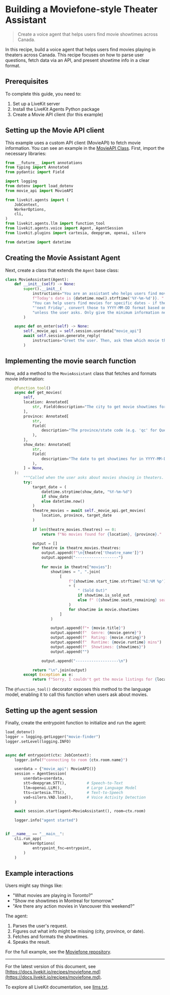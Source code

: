# Building a Moviefone-style Theater Assistant

> Create a voice agent that helps users find movie showtimes across Canada.

In this recipe, build a voice agent that helps users find movies playing in theaters across Canada. This recipe focuses on how to parse user questions, fetch data via an API, and present showtime info in a clear format.

## Prerequisites

To complete this guide, you need to:

1. Set up a LiveKit server
2. Install the LiveKit Agents Python package
3. Create a Movie API client (for this example)

## Setting up the Movie API client

This example uses a custom API client (MovieAPI) to fetch movie information. You can see an example in the [MovieAPI Class](https://github.com/ShayneP/Moviefone/blob/main/movie_api.py). First, import the necessary libraries:

```python
from __future__ import annotations
from typing import Annotated
from pydantic import Field

import logging
from dotenv import load_dotenv
from movie_api import MovieAPI

from livekit.agents import (
    JobContext,
    WorkerOptions,
    cli,
)
from livekit.agents.llm import function_tool
from livekit.agents.voice import Agent, AgentSession
from livekit.plugins import cartesia, deepgram, openai, silero

from datetime import datetime

```

## Creating the Movie Assistant Agent

Next, create a class that extends the `Agent` base class:

```python
class MovieAssistant(Agent):
    def __init__(self) -> None:
        super().__init__(
            instructions="You are an assistant who helps users find movies showing in Canada. "
            f"Today's date is {datetime.now().strftime('%Y-%m-%d')}. "
            "You can help users find movies for specific dates - if they use relative terms like 'tomorrow' or "
            "'next Friday', convert those to YYYY-MM-DD format based on today's date. Don't check anything "
            "unless the user asks. Only give the minimum information needed to answer the question the user asks.",
        )

    async def on_enter(self) -> None:
        self._movie_api = self.session.userdata["movie_api"]
        await self.session.generate_reply(
            instructions="Greet the user. Then, ask them which movie they'd like to see and which city and province they're in."
        )

```

## Implementing the movie search function

Now, add a method to the `MovieAssistant` class that fetches and formats movie information:

```python
    @function_tool()
    async def get_movies(
        self,
        location: Annotated[
            str, Field(description="The city to get movie showtimes for")
        ],
        province: Annotated[
            str,
            Field(
                description="The province/state code (e.g. 'qc' for Quebec, 'on' for Ontario)"
            ),
        ],
        show_date: Annotated[
            str,
            Field(
                description="The date to get showtimes for in YYYY-MM-DD format. If not provided, defaults to today."
            ),
        ] = None,
    ):
        """Called when the user asks about movies showing in theaters. Returns the movies showing in the specified location for the given date."""
        try:
            target_date = (
                datetime.strptime(show_date, "%Y-%m-%d")
                if show_date
                else datetime.now()
            )
            theatre_movies = await self._movie_api.get_movies(
                location, province, target_date
            )
            
            if len(theatre_movies.theatres) == 0:
                return f"No movies found for {location}, {province}."

            output = []
            for theatre in theatre_movies.theatres:
                output.append(f"\n{theatre['theatre_name']}")
                output.append("-------------------")
                
                for movie in theatre["movies"]:
                    showtimes = ", ".join(
                        [
                            f"{showtime.start_time.strftime('%I:%M %p').lstrip('0')}"
                            + (
                                " (Sold Out)"
                                if showtime.is_sold_out
                                else f" ({showtime.seats_remaining} seats)"
                            )
                            for showtime in movie.showtimes
                        ]
                    )

                    output.append(f"• {movie.title}")
                    output.append(f"  Genre: {movie.genre}")
                    output.append(f"  Rating: {movie.rating}")
                    output.append(f"  Runtime: {movie.runtime} mins")
                    output.append(f"  Showtimes: {showtimes}")
                    output.append("")

                output.append("-------------------\n")

            return "\n".join(output)
        except Exception as e:
            return f"Sorry, I couldn't get the movie listings for {location}. Please check the city and province/state names and try again."

```

The `@function_tool()` decorator exposes this method to the language model, enabling it to call this function when users ask about movies.

## Setting up the agent session

Finally, create the entrypoint function to initialize and run the agent:

```python
load_dotenv()
logger = logging.getLogger("movie-finder")
logger.setLevel(logging.INFO)


async def entrypoint(ctx: JobContext):
    logger.info(f"connecting to room {ctx.room.name}")

    userdata = {"movie_api": MovieAPI()}
    session = AgentSession(
        userdata=userdata,
        stt=deepgram.STT(),         # Speech-to-Text
        llm=openai.LLM(),           # Large Language Model
        tts=cartesia.TTS(),         # Text-to-Speech
        vad=silero.VAD.load(),      # Voice Activity Detection
    )

    await session.start(agent=MovieAssistant(), room=ctx.room)

    logger.info("agent started")


if __name__ == "__main__":
    cli.run_app(
        WorkerOptions(
            entrypoint_fnc=entrypoint,
        )
    )

```

## Example interactions

Users might say things like:

- "What movies are playing in Toronto?"
- "Show me showtimes in Montreal for tomorrow."
- "Are there any action movies in Vancouver this weekend?"

The agent:

1. Parses the user's request.
2. Figures out what info might be missing (city, province, or date).
3. Fetches and formats the showtimes.
4. Speaks the result.

For the full example, see the [Moviefone repository](https://github.com/ShayneP/Moviefone).

---


For the latest version of this document, see [https://docs.livekit.io/recipes/moviefone.md](https://docs.livekit.io/recipes/moviefone.md).

To explore all LiveKit documentation, see [llms.txt](https://docs.livekit.io/llms.txt).